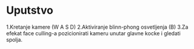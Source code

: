 # Uputstvo
1.Kretanje kamere (W A S D)
2.Aktiviranje blinn-phong osvetljenja (B)
3.Za efekat face culling-a pozicionirati kameru unutar glavne kocke i gledati spolja.